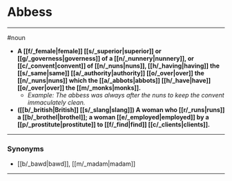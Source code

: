 # Abbess
---
#noun
- **A [[f/_female|female]] [[s/_superior|superior]] or [[g/_governess|governess]] of a [[n/_nunnery|nunnery]], or [[c/_convent|convent]] of [[n/_nuns|nuns]], [[h/_having|having]] the [[s/_same|same]] [[a/_authority|authority]] [[o/_over|over]] the [[n/_nuns|nuns]] which the [[a/_abbots|abbots]] [[h/_have|have]] [[o/_over|over]] the [[m/_monks|monks]].**
	- _Example: The abbess was always after the nuns to keep the convent immaculately clean._
- **([[b/_british|British]] [[s/_slang|slang]]) A woman who [[r/_runs|runs]] a [[b/_brothel|brothel]]; a woman [[e/_employed|employed]] by a [[p/_prostitute|prostitute]] to [[f/_find|find]] [[c/_clients|clients]].**
---
### Synonyms
- [[b/_bawd|bawd]], [[m/_madam|madam]]
---
